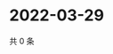 # 2022-03-29

共 0 条

<!-- BEGIN WEIBO -->
<!-- 最后更新时间 Tue Mar 29 2022 16:23:30 GMT+0800 (China Standard Time) -->

<!-- END WEIBO -->
